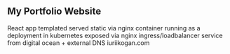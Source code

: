 ## My Portfolio Website

React app templated served static via nginx container running as a deployment in kubernetes exposed via nginx ingress/loadbalancer service from digital ocean + external DNS iuriikogan.com
